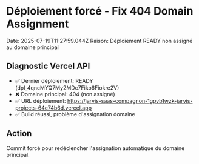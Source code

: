 # Déploiement forcé - Fix 404 Domain Assignment

Date: 2025-07-19T11:27:59.044Z
Raison: Déploiement READY non assigné au domaine principal

## Diagnostic Vercel API
- ✅ Dernier déploiement: READY (dpl_4qncMYQ7My2MDc7Fiko6Fiokre2V)
- ❌ Domaine principal: 404 (non assigné)
- ✅ URL déploiement: https://jarvis-saas-compagnon-1gpvb1wzk-jarvis-projects-64c74b6d.vercel.app
- ✅ Build réussi, problème d'assignation domaine

## Action
Commit forcé pour redéclencher l'assignation automatique du domaine principal.

